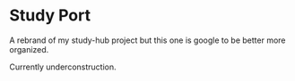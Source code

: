 # Study Port

A rebrand of my study-hub project but this one is google to be better more organized.

Currently underconstruction.
